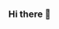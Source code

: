 ### Hi there 👋

<!--
**iamgruuten/iamgruuten** is a ✨ _special_ ✨ repository because its `README.md` (this file) appears on your GitHub profile.

[![iamgruuten's GitHub stats](github-readme-stats-97tdr1i35-iamgruuten.vercel.app/api/top-langs/?username=iamgruuten)]


